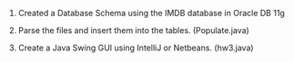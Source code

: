 1. Created a Database Schema using the IMDB database in Oracle DB 11g

2. Parse the files and insert them into the tables. (Populate.java)

3. Create a Java Swing GUI using IntelliJ or Netbeans. (hw3.java)
